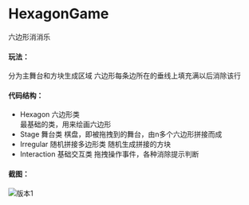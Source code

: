 # HexagonGame
六边形消消乐

#### 玩法：  
分为主舞台和方块生成区域
六边形每条边所在的垂线上填充满以后消除该行

#### 代码结构：  

 - Hexagon 六边形类  
最基础的类，用来绘画六边形
 - Stage 舞台类
棋盘，即被拖拽到的舞台，由n多个六边形拼接而成
 - Irregular 随机拼接多边形类
随机生成拼接的方块
 - Interaction 基础交互类
拖拽操作事件，各种消除提示判断


#### 截图：  
![版本1](https://github.com/Zhuchaoyi/HexagonGame/raw/master/show/demo1.png)